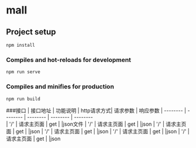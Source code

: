 # mall

## Project setup
```
npm install
```

### Compiles and hot-reloads for development
```
npm run serve
```

### Compiles and minifies for production
```
npm run build
```

###接口
| 接口地址      | 功能说明    |  http请求方式| 请求参数 | 响应参数
| --------    | --------   | --------   | -------- | --------    
| '/'         | 请求主页面   |   get     |           |json文件
| '/'         | 请求主页面   |   get     |           |json
| '/'         | 请求主页面   |   get     |           |json
| '/'         | 请求主页面   |   get     |           |json
| '/'         | 请求主页面   |   get     |           |json
| '/'         | 请求主页面   |   get     |           |json

